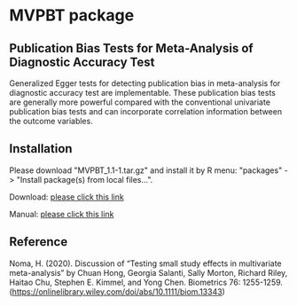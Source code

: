 
# MVPBT package


## Publication Bias Tests for Meta-Analysis of Diagnostic Accuracy Test

Generalized Egger tests for detecting publication bias in meta-analysis for diagnostic accuracy test are implementable. These publication bias tests are generally more powerful compared with the conventional univariate publication bias tests and can incorporate correlation information between the outcome variables.


## Installation

Please download "MVPBT_1.1-1.tar.gz" and install it by R menu: "packages" -> "Install package(s) from local files...".

Download: [please click this link](https://github.com/nomahi/MVPBT/raw/main/MVPBT_1.1-1.tar.gz)

Manual: [please click this link](https://github.com/nomahi/MVPBT/raw/main/MVPBT_1.1-1.pdf)


## Reference

Noma, H. (2020). Discussion of “Testing small study effects in multivariate meta-analysis” by Chuan Hong, Georgia Salanti, Sally Morton, Richard Riley, Haitao Chu, Stephen E. Kimmel, and Yong Chen. Biometrics 76: 1255-1259. (https://onlinelibrary.wiley.com/doi/abs/10.1111/biom.13343)
